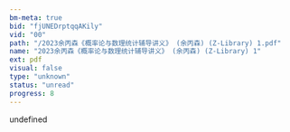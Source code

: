 ```yaml
---
bm-meta: true
bid: "fjUNEDrptqqAKily"
vid: "00"
path: "/2023余丙森《概率论与数理统计辅导讲义》 (余丙森) (Z-Library) 1.pdf"
name: "2023余丙森《概率论与数理统计辅导讲义》 (余丙森) (Z-Library) 1"
ext: pdf
visual: false
type: "unknown"
status: "unread"
progress: 8
---
```

undefined